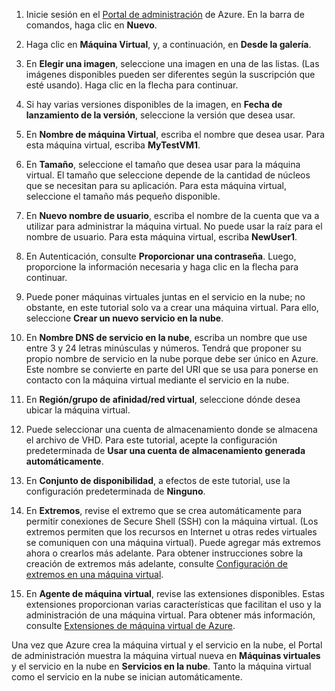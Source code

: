 1. Inicie sesión en el [Portal de administración](http://manage.windowsazure.com) de Azure. En la barra de comandos, haga clic en **Nuevo**.

2. Haga clic en **Máquina Virtual**, y, a continuación, en **Desde la galería**.

3. En **Elegir una imagen**, seleccione una imagen en una de las listas. (Las imágenes disponibles pueden ser diferentes según la suscripción que esté usando). Haga clic en la flecha para continuar.

4. Si hay varias versiones disponibles de la imagen, en **Fecha de lanzamiento de la versión**, seleccione la versión que desea usar.

5. En **Nombre de máquina Virtual**, escriba el nombre que desea usar. Para esta máquina virtual, escriba **MyTestVM1**.

6. En **Tamaño**, seleccione el tamaño que desea usar para la máquina virtual. El tamaño que seleccione depende de la cantidad de núcleos que se necesitan para su aplicación. Para esta máquina virtual, seleccione el tamaño más pequeño disponible.

7. En **Nuevo nombre de usuario**, escriba el nombre de la cuenta que va a utilizar para administrar la máquina virtual. No puede usar la raíz para el nombre de usuario. Para esta máquina virtual, escriba **NewUser1**.

8. En Autenticación, consulte **Proporcionar una contraseña**. Luego, proporcione la información necesaria y haga clic en la flecha para continuar.

9. Puede poner máquinas virtuales juntas en el servicio en la nube; no obstante, en este tutorial solo va a crear una máquina virtual. Para ello, seleccione **Crear un nuevo servicio en la nube**.

10. En **Nombre DNS de servicio en la nube**, escriba un nombre que use entre 3 y 24 letras minúsculas y números. Tendrá que proponer su propio nombre de servicio en la nube porque debe ser único en Azure. Este nombre se convierte en parte del URI que se usa para ponerse en contacto con la máquina virtual mediante el servicio en la nube.

11. En **Región/grupo de afinidad/red virtual**, seleccione dónde desea ubicar la máquina virtual.

12. Puede seleccionar una cuenta de almacenamiento donde se almacena el archivo de VHD. Para este tutorial, acepte la configuración predeterminada de **Usar una cuenta de almacenamiento generada automáticamente**.

13. En **Conjunto de disponibilidad**, a efectos de este tutorial, use la configuración predeterminada de **Ninguno**.

14.	En **Extremos**, revise el extremo que se crea automáticamente para permitir conexiones de Secure Shell (SSH) con la máquina virtual. (Los extremos permiten que los recursos en Internet u otras redes virtuales se comuniquen con una máquina virtual). Puede agregar más extremos ahora o crearlos más adelante. Para obtener instrucciones sobre la creación de extremos más adelante, consulte [Configuración de extremos en una máquina virtual](../articles/virtual-machines/virtual-machines-set-up-endpoints.md).

15.  En **Agente de máquina virtual**, revise las extensiones disponibles. Estas extensiones proporcionan varias características que facilitan el uso y la administración de una máquina virtual. Para obtener más información, consulte [Extensiones de máquina virtual de Azure](http://go.microsoft.com/FWLink/p/?LinkID=390493).


Una vez que Azure crea la máquina virtual y el servicio en la nube, el Portal de administración muestra la máquina virtual nueva en **Máquinas virtuales** y el servicio en la nube en **Servicios en la nube**. Tanto la máquina virtual como el servicio en la nube se inician automáticamente. <!--HONumber=52-->
